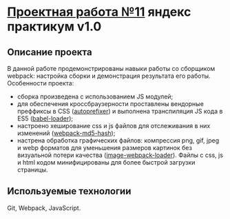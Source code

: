 # [Проектная работа №11](http://yagushevskij.github.io/sprint-11/) яндекс практикум v1.0

## Описание проекта
В данной работе продемонстрированы навыки работы со сборщиком webpack: настройка сборки и демонстрация результата его работы.
Особенности проекта:
- сборка произведена с использованием JS модулей;
- для обеспечения кроссбраузерности проставлены вендорные преффиксы в CSS ([autoprefixer](https://www.npmjs.com/package/autoprefixer)) и выполнена транспиляция JS кода в ES5 ([babel-loader](https://www.npmjs.com/package/babel-loader));
- настроено хеширование css и js файлов для отслеживания в них изменений ([webpack-md5-hash](https://www.npmjs.com/package/webpack-md5-hash));
- настрена обработка графических файлов: компрессия png, gif, jpeg и webp форматов для уменьшения размеров картинок без визуальной потери качества ([image-webpack-loader](https://www.npmjs.com/package/image-webpack-loader)).
Файлы с css, js и html кодом минифицированы для более быстрой загрузки страницы.

## Используемые технологии
Git, Webpack, JavaScript.